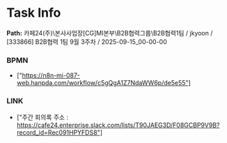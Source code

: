 # Task Info

**Path:** 카페24(주)\본사사업장\[CG]MI본부\B2B협력그룹\B2B협력1팀 / jkyoon / [333866] B2B협력 1팀 9월 3주차 / 2025-09-15_00-00-00

### BPMN
- ["https://n8n-mi-087-web.hanpda.com/workflow/c5gQgA1Z7NdaWW6p/de5e55"]

### LINK
- ["주간 회의록 주소 : https://cafe24.enterprise.slack.com/lists/T90JAEG3D/F08GCBP9V9B?record_id=Rec091HPYFDS8"]

